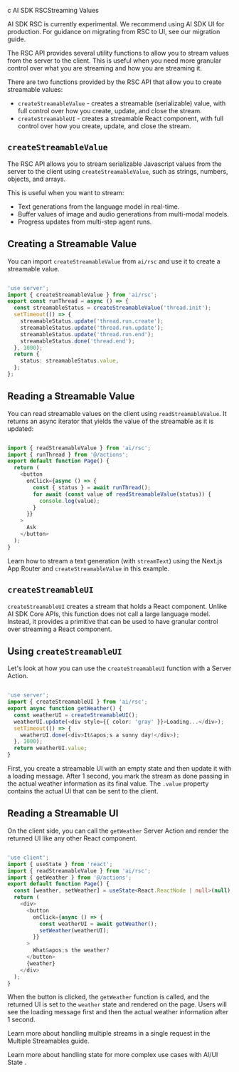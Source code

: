 c
AI SDK RSCStreaming Values

AI SDK RSC is currently experimental. We recommend using AI SDK UI for production. For guidance on migrating from RSC to UI, see our migration guide.

The RSC API provides several utility functions to allow you to stream values from the server to the client. This is useful when you need more granular control over what you are streaming and how you are streaming it.

There are two functions provided by the RSC API that allow you to create streamable values:

*   `createStreamableValue` - creates a streamable (serializable) value, with full control over how you create, update, and close the stream.
*   `createStreamableUI` - creates a streamable React component, with full control over how you create, update, and close the stream.

`createStreamableValue`
-------------------------------------------------

The RSC API allows you to stream serializable Javascript values from the server to the client using `createStreamableValue`, such as strings, numbers, objects, and arrays.

This is useful when you want to stream:

*   Text generations from the language model in real-time.
*   Buffer values of image and audio generations from multi-modal models.
*   Progress updates from multi-step agent runs.

Creating a Streamable Value
-----------------------------------------------------------

You can import `createStreamableValue` from `ai/rsc` and use it to create a streamable value.

```ts

'use server';
import { createStreamableValue } from 'ai/rsc';
export const runThread = async () => {
  const streamableStatus = createStreamableValue('thread.init');
  setTimeout(() => {
    streamableStatus.update('thread.run.create');
    streamableStatus.update('thread.run.update');
    streamableStatus.update('thread.run.end');
    streamableStatus.done('thread.end');
  }, 1000);
  return {
    status: streamableStatus.value,
  };
};
```


Reading a Streamable Value
---------------------------------------------------------

You can read streamable values on the client using `readStreamableValue`. It returns an async iterator that yields the value of the streamable as it is updated:

```ts

import { readStreamableValue } from 'ai/rsc';
import { runThread } from '@/actions';
export default function Page() {
  return (
    <button
      onClick={async () => {
        const { status } = await runThread();
        for await (const value of readStreamableValue(status)) {
          console.log(value);
        }
      }}
    >
      Ask
    </button>
  );
}
```


Learn how to stream a text generation (with `streamText`) using the Next.js App Router and `createStreamableValue` in this example.

`createStreamableUI`
-------------------------------------------

`createStreamableUI` creates a stream that holds a React component. Unlike AI SDK Core APIs, this function does not call a large language model. Instead, it provides a primitive that can be used to have granular control over streaming a React component.

Using `createStreamableUI`
-------------------------------------------------------

Let's look at how you can use the `createStreamableUI` function with a Server Action.

```ts

'use server';
import { createStreamableUI } from 'ai/rsc';
export async function getWeather() {
  const weatherUI = createStreamableUI();
  weatherUI.update(<div style={{ color: 'gray' }}>Loading...</div>);
  setTimeout(() => {
    weatherUI.done(<div>It&apos;s a sunny day!</div>);
  }, 1000);
  return weatherUI.value;
}
```


First, you create a streamable UI with an empty state and then update it with a loading message. After 1 second, you mark the stream as done passing in the actual weather information as its final value. The `.value` property contains the actual UI that can be sent to the client.

Reading a Streamable UI
---------------------------------------------------

On the client side, you can call the `getWeather` Server Action and render the returned UI like any other React component.

```ts

'use client';
import { useState } from 'react';
import { readStreamableValue } from 'ai/rsc';
import { getWeather } from '@/actions';
export default function Page() {
  const [weather, setWeather] = useState<React.ReactNode | null>(null);
  return (
    <div>
      <button
        onClick={async () => {
          const weatherUI = await getWeather();
          setWeather(weatherUI);
        }}
      >
        What&apos;s the weather?
      </button>
      {weather}
    </div>
  );
}
```


When the button is clicked, the `getWeather` function is called, and the returned UI is set to the `weather` state and rendered on the page. Users will see the loading message first and then the actual weather information after 1 second.

Learn more about handling multiple streams in a single request in the Multiple Streamables guide.

Learn more about handling state for more complex use cases with AI/UI State .